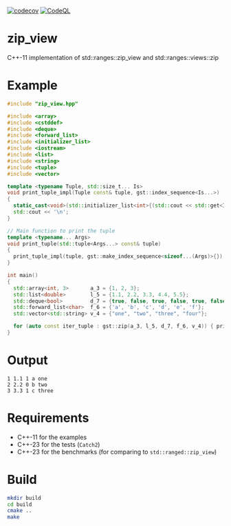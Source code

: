 [![codecov](https://codecov.io/gh/GuntramStrecha/zip_view/graph/badge.svg?token=KD7V3790WF)](https://codecov.io/gh/GuntramStrecha/zip_view)
[![CodeQL](https://github.com/GuntramStrecha/zip_view/actions/workflows/codeql-analysis.yml/badge.svg)](https://github.com/GuntramStrecha/zip_view/actions/workflows/codeql-analysis.yml)

# zip_view
C++-11 implementation of std::ranges::zip_view and std::ranges::views::zip

# Example
```cpp
#include "zip_view.hpp"

#include <array>
#include <cstddef>
#include <deque>
#include <forward_list>
#include <initializer_list>
#include <iostream>
#include <list>
#include <string>
#include <tuple>
#include <vector>

template <typename Tuple, std::size_t... Is>
void print_tuple_impl(Tuple const& tuple, gst::index_sequence<Is...>)
{
  static_cast<void>(std::initializer_list<int>{(std::cout << std::get<Is>(tuple) << ' ', 0)...});
  std::cout << '\n';
}

// Main function to print the tuple
template <typename... Args>
void print_tuple(std::tuple<Args...> const& tuple)
{
  print_tuple_impl(tuple, gst::make_index_sequence<sizeof...(Args)>{});
}

int main()
{
  std::array<int, 3>       a_3 = {1, 2, 3};
  std::list<double>        l_5 = {1.1, 2.2, 3.3, 4.4, 5.5};
  std::deque<bool>         d_7 = {true, false, true, false, true, false, true};
  std::forward_list<char>  f_6 = {'a', 'b', 'c', 'd', 'e', 'f'};
  std::vector<std::string> v_4 = {"one", "two", "three", "four"};

  for (auto const iter_tuple : gst::zip(a_3, l_5, d_7, f_6, v_4)) { print_tuple(iter_tuple); }
}
```

# Output
```
1 1.1 1 a one
2 2.2 0 b two
3 3.3 1 c three
```

# Requirements
- C++-11 for the examples
- C++-23 for the tests (`Catch2`)
- C++-23 for the benchmarks (for comparing to `std::ranged::zip_view`)

# Build
```bash
mkdir build
cd build
cmake ..
make
```
